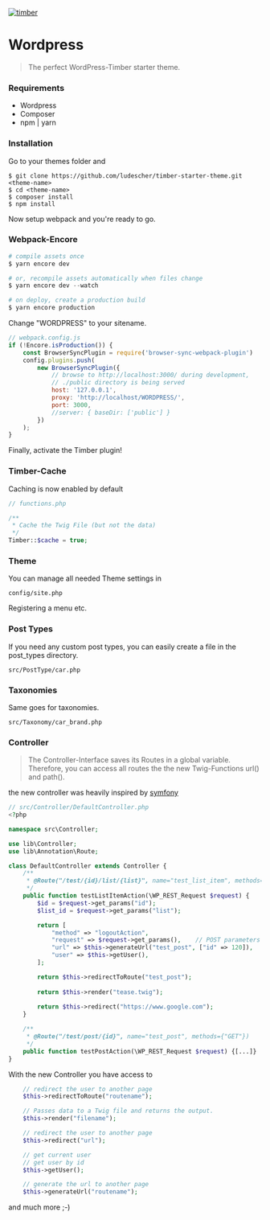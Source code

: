 [![timber](https://ps.w.org/timber-library/assets/banner-1544x500.jpg)](https://www.upstatement.com/timber/)

# Wordpress
> The perfect WordPress-Timber starter theme.

### Requirements
* Wordpress
* Composer
* npm | yarn

### Installation

Go to your themes folder and
```
$ git clone https://github.com/ludescher/timber-starter-theme.git <theme-name>
$ cd <theme-name>
$ composer install
$ npm install
```
Now setup webpack and you're ready to go.

### Webpack-Encore
```php
# compile assets once
$ yarn encore dev

# or, recompile assets automatically when files change
$ yarn encore dev --watch

# on deploy, create a production build
$ yarn encore production
```
Change "WORDPRESS" to your sitename.
```js
// webpack.config.js
if (!Encore.isProduction()) {
    const BrowserSyncPlugin = require('browser-sync-webpack-plugin')
    config.plugins.push(
        new BrowserSyncPlugin({
            // browse to http://localhost:3000/ during development,
            // ./public directory is being served
            host: '127.0.0.1',
            proxy: 'http://localhost/WORDPRESS/',
            port: 3000,
            //server: { baseDir: ['public'] }
        })
    );
}
```
Finally, activate the Timber plugin!

### Timber-Cache
Caching is now enabled by default
```php
// functions.php

/**
 * Cache the Twig File (but not the data)
 */
Timber::$cache = true;
```

### Theme
You can manage all needed Theme settings in
```
config/site.php
```
Registering a menu etc.

### Post Types
If you need any custom post types, you can easily create a file in the post_types directory.
```
src/PostType/car.php
```

### Taxonomies
Same goes for taxonomies.
```
src/Taxonomy/car_brand.php
```

### Controller
> The Controller-Interface saves its Routes in a global variable. Therefore, you can access all routes the the new Twig-Functions url() and path().

the new controller was heavily inspired by [symfony](https://symfony.com/doc/current/controller.html#a-simple-controller "symfony")

```php
// src/Controller/DefaultController.php
<?php

namespace src\Controller;

use lib\Controller;
use lib\Annotation\Route;

class DefaultController extends Controller {
    /**
     * @Route("/test/{id}/list/{list}", name="test_list_item", methods={"GET"})
     */
    public function testListItemAction(\WP_REST_Request $request) {
        $id = $request->get_params("id");
        $list_id = $request->get_params("list");

        return [
            "method" => "logoutAction",
            "request" => $request->get_params(),    // POST parameters
            "url" => $this->generateUrl("test_post", ["id" => 120]),
            "user" => $this->getUser(),
        ];

        return $this->redirectToRoute("test_post");
        
        return $this->render("tease.twig");
        
        return $this->redirect("https://www.google.com");
    }

    /**
     * @Route("/test/post/{id}", name="test_post", methods={"GET"})
     */
    public function testPostAction(\WP_REST_Request $request) {[...]}
}
```
With the new Controller you have access to
```php
    // redirect the user to another page
    $this->redirectToRoute("routename");
```

```php
    // Passes data to a Twig file and returns the output.
    $this->render("filename");
```

```php
    // redirect the user to another page
    $this->redirect("url");
```

```php
    // get current user
    // get user by id
    $this->getUser();
```

```php
    // generate the url to another page
    $this->generateUrl("routename");
```
and much more ;-)